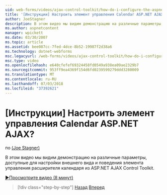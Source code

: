 ```yaml
---
uid: web-forms/videos/ajax-control-toolkit/how-do-i-configure-the-aspnet-ajax-calendar-control
title: '[Инструкции] Настроить элемент управления Calendar ASP.NET AJAX? | Документы Майкрософт'
author: JoeStagner
description: В этом видео мы видим демонстрацию на различные параметры, доступные для настройки внешнего вида и поведения элемента управления расширителя календаря из t...
ms.author: aspnetcontent
manager: wpickett
ms.date: 03/30/2007
ms.topic: article
ms.assetid: bee087cc-7fed-4dce-8b52-19987f2d38a6
ms.technology: dotnet-webforms
msc.legacyurl: /web-forms/videos/ajax-control-toolkit/how-do-i-configure-the-aspnet-ajax-calendar-control
msc.type: video
ms.openlocfilehash: e640cfefef69324458fd0549a938ea09ae2329b7
ms.sourcegitcommit: 953ff9ea4369f154d6fd0239599279ddd3280009
ms.translationtype: MT
ms.contentlocale: ru-RU
ms.lasthandoff: 07/03/2018
ms.locfileid: "37392621"
---
```

<a name="how-do-i-configure-the-aspnet-ajax-calendar-control"></a>[Инструкции] Настроить элемент управления Calendar ASP.NET AJAX?
====================
по [(Joe Stagner)](https://github.com/JoeStagner)

В этом видео мы видим демонстрацию на различные параметры, доступные для настройки внешнего вида и поведения элемента управления расширителя календаря из ASP.NET AJAX Control Toolkit.

[&#9654;Просмотрите видео (8 минут)](https://channel9.msdn.com/Blogs/ASP-NET-Site-Videos/how-do-i-configure-the-aspnet-ajax-calendar-control)

> [!div class="step-by-step"]
> [Назад](how-do-i-use-the-aspnet-ajax-autocomplete-control.md)
> [Вперед](how-do-i-use-the-aspnet-ajax-dropdown-control.md)
